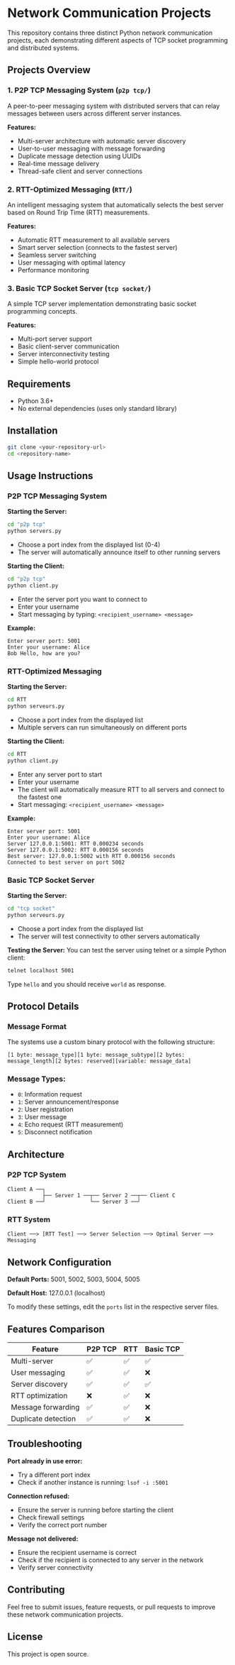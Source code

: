 # Network Communication Projects

This repository contains three distinct Python network communication projects, each demonstrating different aspects of TCP socket programming and distributed systems.

## Projects Overview

### 1. P2P TCP Messaging System (`p2p tcp/`)
A peer-to-peer messaging system with distributed servers that can relay messages between users across different server instances.

**Features:**
- Multi-server architecture with automatic server discovery
- User-to-user messaging with message forwarding
- Duplicate message detection using UUIDs
- Real-time message delivery
- Thread-safe client and server connections

### 2. RTT-Optimized Messaging (`RTT/`)
An intelligent messaging system that automatically selects the best server based on Round Trip Time (RTT) measurements.

**Features:**
- Automatic RTT measurement to all available servers
- Smart server selection (connects to the fastest server)
- Seamless server switching
- User messaging with optimal latency
- Performance monitoring

### 3. Basic TCP Socket Server (`tcp socket/`)
A simple TCP server implementation demonstrating basic socket programming concepts.

**Features:**
- Multi-port server support
- Basic client-server communication
- Server interconnectivity testing
- Simple hello-world protocol

## Requirements

- Python 3.6+
- No external dependencies (uses only standard library)

## Installation

```bash
git clone <your-repository-url>
cd <repository-name>
```

## Usage Instructions

### P2P TCP Messaging System

**Starting the Server:**
```bash
cd "p2p tcp"
python servers.py
```
- Choose a port index from the displayed list (0-4)
- The server will automatically announce itself to other running servers

**Starting the Client:**
```bash
cd "p2p tcp"
python client.py
```
- Enter the server port you want to connect to
- Enter your username
- Start messaging by typing: `<recipient_username> <message>`

**Example:**
```
Enter server port: 5001
Enter your username: Alice
Bob Hello, how are you?
```

### RTT-Optimized Messaging

**Starting the Server:**
```bash
cd RTT
python serveurs.py
```
- Choose a port index from the displayed list
- Multiple servers can run simultaneously on different ports

**Starting the Client:**
```bash
cd RTT
python client.py
```
- Enter any server port to start
- Enter your username
- The client will automatically measure RTT to all servers and connect to the fastest one
- Start messaging: `<recipient_username> <message>`

**Example:**
```
Enter server port: 5001
Enter your username: Alice
Server 127.0.0.1:5001: RTT 0.000234 seconds
Server 127.0.0.1:5002: RTT 0.000156 seconds
Best server: 127.0.0.1:5002 with RTT 0.000156 seconds
Connected to best server on port 5002
```

### Basic TCP Socket Server

**Starting the Server:**
```bash
cd "tcp socket"
python serveurs.py
```
- Choose a port index from the displayed list
- The server will test connectivity to other servers automatically

**Testing the Server:**
You can test the server using telnet or a simple Python client:
```bash
telnet localhost 5001
```
Type `hello` and you should receive `world` as response.

## Protocol Details

### Message Format
The systems use a custom binary protocol with the following structure:
```
[1 byte: message_type][1 byte: message_subtype][2 bytes: message_length][2 bytes: reserved][variable: message_data]
```

### Message Types:
- `0`: Information request
- `1`: Server announcement/response
- `2`: User registration
- `3`: User message
- `4`: Echo request (RTT measurement)
- `5`: Disconnect notification

## Architecture

### P2P TCP System
```
Client A ──┐
           ├── Server 1 ──┬── Server 2 ──┬── Client C
Client B ──┘              └── Server 3 ──┘
```

### RTT System
```
Client ──> [RTT Test] ──> Server Selection ──> Optimal Server ──> Messaging
```

## Network Configuration

**Default Ports:** 5001, 5002, 5003, 5004, 5005

**Default Host:** 127.0.0.1 (localhost)

To modify these settings, edit the `ports` list in the respective server files.

## Features Comparison

| Feature | P2P TCP | RTT | Basic TCP |
|---------|---------|-----|-----------|
| Multi-server | ✅ | ✅ | ✅ |
| User messaging | ✅ | ✅ | ❌ |
| Server discovery | ✅ | ✅ | ✅ |
| RTT optimization | ❌ | ✅ | ❌ |
| Message forwarding | ✅ | ✅ | ❌ |
| Duplicate detection | ✅ | ✅ | ❌ |

## Troubleshooting

**Port already in use error:**
- Try a different port index
- Check if another instance is running: `lsof -i :5001`

**Connection refused:**
- Ensure the server is running before starting the client
- Check firewall settings
- Verify the correct port number

**Message not delivered:**
- Ensure the recipient username is correct
- Check if the recipient is connected to any server in the network
- Verify server connectivity

## Contributing

Feel free to submit issues, feature requests, or pull requests to improve these network communication projects.

## License

This project is open source. 
